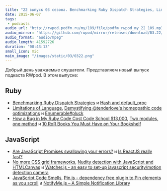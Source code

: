 ```yaml
---
title: "22 выпуск 03 сезона. Benchmarking Ruby Dispatch Strategies, Limitations of Language, Is ReactJS really fast?, Watcher.js и прочее"
date: 2015-06-07
tags:
 - podcasts
audio_url: "http://rwpod.podfm.ru/my/109/file/podfm_rwpod_my_22_109.mp3"
audio_mirror: "https://github.com/rwpod/mirror/releases/download/03.22/0322.mp3"
audio_format: "audio/mpeg"
audio_length: 41592726
duration: "00:43:13"
small_icon: mic
main_image: "/images/static/03/0322.png"
---
```


Добрый день уважаемые слушатели. Представляем новый выпуск подкаста RWpod. В этом выпуске:

## Ruby

 - [Benchmarking Ruby Dispatch Strategies](http://devblog.avdi.org/2015/06/03/benchmarking-ruby-dispatch-strategies/) и [Hash and default\_proc](http://thingsinabucket.com/2015/05/27/hash_default_proc/)
 - [Limitations of Language](http://idiosyncratic-ruby.com/29-limitations-of-language.html), [Demystifying @tenderlove's homeopathic code optimizations](http://nithinbekal.com/posts/homeopathic-code-optimizations/) и [Enumerable#pluck](https://github.com/rails/rails/pull/20350)
 - [How a Bug in My Ruby Code Cost Code School $13,000](https://www.codeschool.com/blog/2015/06/04/how-a-bug-in-my-ruby-code-cost-code-school-13000/), [Two modules, one method](http://dabrorius.github.io/2015/06/two-modules-one-method.html) и [10 RoR Books You Must Have on Your Bookshelf](https://netguru.co/blog/ruby-rails-books)

## JavaScript

 - [Are JavaScript Promises swallowing your errors?](http://jamesknelson.com/are-es6-promises-swallowing-your-errors/) и [Is ReactJS really fast?](http://blog.500tech.com/is-reactjs-fast/)
 - [No more CSS grid frameworks](http://leo.github.io/blog/no-more-css-grid-frameworks/), [Nudity detection with JavaScript and HTMLCanvas](http://www.patrick-wied.at/static/nudejs/) и [Watcher.js - an easy to set-up javascript security/motion detection camera](http://martijnwelker.github.io/Watcher.js/)
 - [JavaScript Code Smells](http://elijahmanor.com/javascript-smells/), [Pin.js - dependency free plugin to Pin elements as you scroll](http://mauriciosoares.github.io/pin.js/) и [NotifyMe.js – A Simple Notification Library](http://shivganesh.com/2015/05/notifyme-js-a-simple-notification-library/)

<!--more-->

